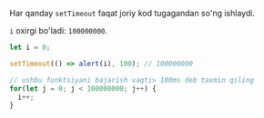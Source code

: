 
Har qanday `setTimeout` faqat joriy kod tugagandan so'ng ishlaydi.

`i` oxirgi bo'ladi: `100000000`.

```js run
let i = 0;

setTimeout(() => alert(i), 100); // 100000000

// ushbu funktsiyani bajarish vaqti> 100ms deb taxmin qiling
for(let j = 0; j < 100000000; j++) {
  i++; 
}
```
